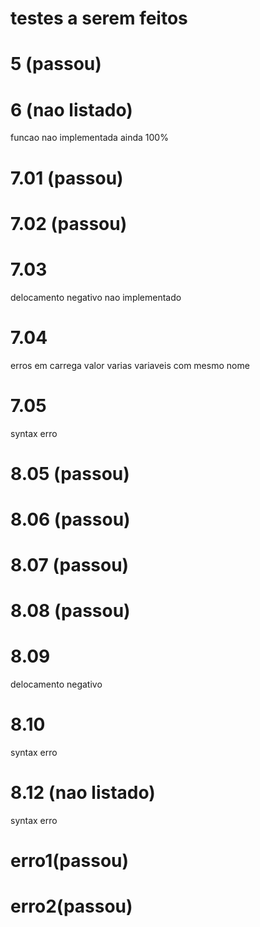 # testes a serem feitos

# 5 (passou)
# 6 (nao listado)

funcao nao implementada ainda 100%

# 7.01 (passou)
# 7.02 (passou)

# 7.03

delocamento negativo nao implementado

# 7.04

erros em carrega valor
varias variaveis com mesmo nome

# 7.05

syntax  erro

# 8.05 (passou)
# 8.06 (passou)
# 8.07 (passou)
# 8.08 (passou)
# 8.09

delocamento negativo

# 8.10

syntax erro

# 8.12 (nao listado)

syntax erro 

# erro1(passou)
# erro2(passou)